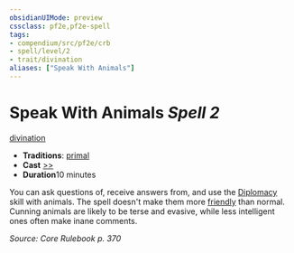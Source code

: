```yaml
---
obsidianUIMode: preview
cssclass: pf2e,pf2e-spell
tags:
- compendium/src/pf2e/crb
- spell/level/2
- trait/divination
aliases: ["Speak With Animals"]
---
```

# Speak With Animals *Spell 2*   
[divination](../../rules/traits/divination.md)  

- **Traditions**: [primal](../../rules/traits/primal.md)
- **Cast** [>>](../../rules/core-rulebook/chapter-9-playing-the-game.md#Actions "Two-Action") 
- **Duration**10 minutes

You can ask questions of, receive answers from, and use the [Diplomacy](../skills.md#Diplomacy) skill with animals. The spell doesn't make them more [friendly](../../rules/conditions.md#Friendly) than normal. Cunning animals are likely to be terse and evasive, while less intelligent ones often make inane comments.

*Source: Core Rulebook p. 370*